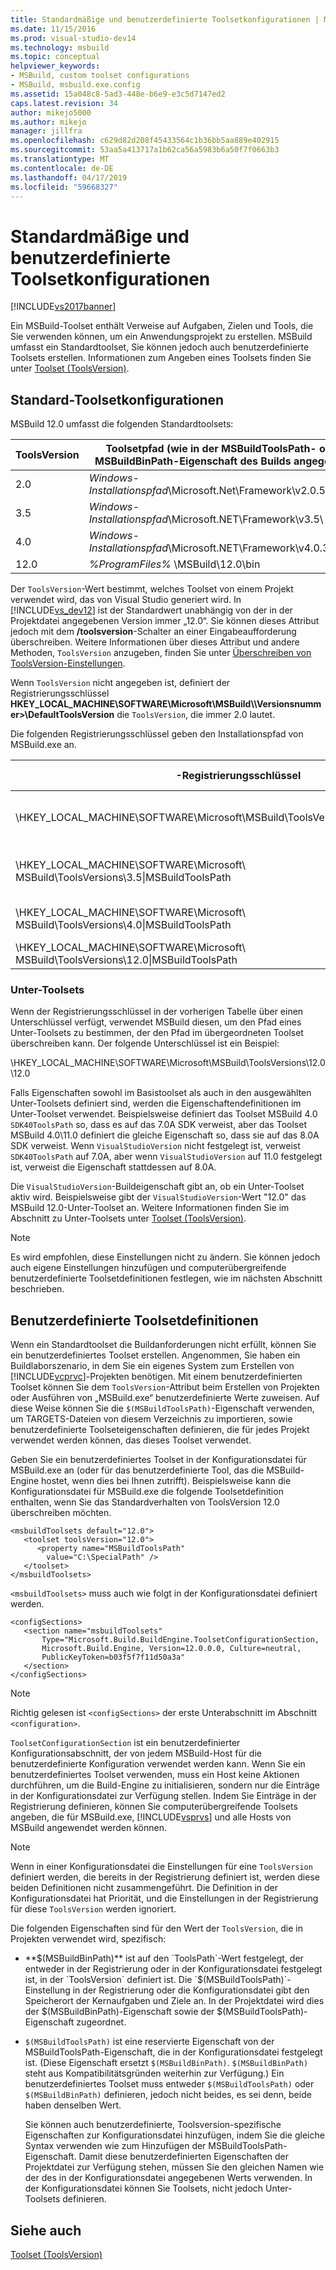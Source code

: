 ```yaml
---
title: Standardmäßige und benutzerdefinierte Toolsetkonfigurationen | Microsoft-Dokumentation
ms.date: 11/15/2016
ms.prod: visual-studio-dev14
ms.technology: msbuild
ms.topic: conceptual
helpviewer_keywords:
- MSBuild, custom toolset configurations
- MSBuild, msbuild.exe.config
ms.assetid: 15a048c8-5ad3-448e-b6e9-e3c5d7147ed2
caps.latest.revision: 34
author: mikejo5000
ms.author: mikejo
manager: jillfra
ms.openlocfilehash: c629d82d208f45433564c1b36bb5aa889e402915
ms.sourcegitcommit: 53aa5a413717a1b62ca56a5983b6a50f7f0663b3
ms.translationtype: MT
ms.contentlocale: de-DE
ms.lasthandoff: 04/17/2019
ms.locfileid: "59668327"
---
```

# <a name="standard-and-custom-toolset-configurations"></a>Standardmäßige und benutzerdefinierte Toolsetkonfigurationen
[!INCLUDE[vs2017banner](../includes/vs2017banner.md)]

Ein MSBuild-Toolset enthält Verweise auf Aufgaben, Zielen und Tools, die Sie verwenden können, um ein Anwendungsprojekt zu erstellen. MSBuild umfasst ein Standardtoolset, Sie können jedoch auch benutzerdefinierte Toolsets erstellen. Informationen zum Angeben eines Toolsets finden Sie unter [Toolset (ToolsVersion)](../msbuild/msbuild-toolset-toolsversion.md).  

## <a name="standard-toolset-configurations"></a>Standard-Toolsetkonfigurationen  
 MSBuild 12.0 umfasst die folgenden Standardtoolsets:  

| ToolsVersion | Toolsetpfad (wie in der MSBuildToolsPath- oder MSBuildBinPath-Eigenschaft des Builds angegeben) |
|--------------|--------------------------------------------------------------------------------------|
|     2.0      |           *Windows-Installationspfad*\Microsoft.Net\Framework\v2.0.50727\            |
|     3.5      |              *Windows-Installationspfad*\Microsoft.NET\Framework\v3.5\               |
|     4.0      |           *Windows-Installationspfad*\Microsoft.NET\Framework\v4.0.30319\            |
|     12.0     |                          *%ProgramFiles%* \MSBuild\12.0\bin                           |

 Der `ToolsVersion`-Wert bestimmt, welches Toolset von einem Projekt verwendet wird, das von Visual Studio generiert wird. In [!INCLUDE[vs_dev12](../includes/vs-dev12-md.md)] ist der Standardwert unabhängig von der in der Projektdatei angegebenen Version immer „12.0“. Sie können dieses Attribut jedoch mit dem **/toolsversion**-Schalter an einer Eingabeaufforderung überschreiben. Weitere Informationen über dieses Attribut und andere Methoden, `ToolsVersion` anzugeben, finden Sie unter [Überschreiben von ToolsVersion-Einstellungen](../msbuild/overriding-toolsversion-settings.md).  

 Wenn `ToolsVersion` nicht angegeben ist, definiert der Registrierungsschlüssel **HKEY_LOCAL_MACHINE\SOFTWARE\Microsoft\MSBuild\\\Versionsnummer\>\DefaultToolsVersion** die `ToolsVersion`, die immer 2.0 lautet.  

 Die folgenden Registrierungsschlüssel geben den Installationspfad von MSBuild.exe an.  

|-Registrierungsschlüssel|Schlüsselname|Zeichenfolgen-Schlüsselwert|  
|------------------|--------------|----------------------|  
|\HKEY_LOCAL_MACHINE\SOFTWARE\Microsoft\MSBuild\ToolsVersions\2.0\|MSBuildToolsPath|.NET Framework 2.0-Installationspfad|  
|\HKEY_LOCAL_MACHINE\SOFTWARE\Microsoft\ MSBuild\ToolsVersions\3.5\|MSBuildToolsPath|.NET Framework 3.5-Installationspfad|  
|\HKEY_LOCAL_MACHINE\SOFTWARE\Microsoft\ MSBuild\ToolsVersions\4.0\|MSBuildToolsPath|.NET Framework 4-Installationspfad|  
|\HKEY_LOCAL_MACHINE\SOFTWARE\Microsoft\ MSBuild\ToolsVersions\12.0\|MSBuildToolsPath|MSBuild-Installationspfad|  

### <a name="sub-toolsets"></a>Unter-Toolsets  
 Wenn der Registrierungsschlüssel in der vorherigen Tabelle über einen Unterschlüssel verfügt, verwendet MSBuild diesen, um den Pfad eines Unter-Toolsets zu bestimmen, der den Pfad im übergeordneten Toolset überschreiben kann. Der folgende Unterschlüssel ist ein Beispiel:  

 \HKEY_LOCAL_MACHINE\SOFTWARE\Microsoft\MSBuild\ToolsVersions\12.0\12.0  

 Falls Eigenschaften sowohl im Basistoolset als auch in den ausgewählten Unter-Toolsets definiert sind, werden die Eigenschaftendefinitionen im Unter-Toolset verwendet. Beispielsweise definiert das Toolset MSBuild 4.0 `SDK40ToolsPath` so, dass es auf das 7.0A SDK verweist, aber das Toolset MSBuild 4.0\11.0 definiert die gleiche Eigenschaft so, dass sie auf das 8.0A SDK verweist. Wenn `VisualStudioVersion` nicht festgelegt ist, verweist `SDK40ToolsPath` auf 7.0A, aber wenn `VisualStudioVersion` auf 11.0 festgelegt ist, verweist die Eigenschaft stattdessen auf 8.0A.  

 Die `VisualStudioVersion`-Buildeigenschaft gibt an, ob ein Unter-Toolset aktiv wird. Beispielsweise gibt der `VisualStudioVersion`-Wert "12.0" das MSBuild 12.0-Unter-Toolset an. Weitere Informationen finden Sie im Abschnitt zu Unter-Toolsets unter [Toolset (ToolsVersion)](../msbuild/msbuild-toolset-toolsversion.md).  

> [!NOTE]
>  Es wird empfohlen, diese Einstellungen nicht zu ändern. Sie können jedoch auch eigene Einstellungen hinzufügen und computerübergreifende benutzerdefinierte Toolsetdefinitionen festlegen, wie im nächsten Abschnitt beschrieben.  

## <a name="custom-toolset-definitions"></a>Benutzerdefinierte Toolsetdefinitionen  
 Wenn ein Standardtoolset die Buildanforderungen nicht erfüllt, können Sie ein benutzerdefiniertes Toolset erstellen. Angenommen, Sie haben ein Buildlaborszenario, in dem Sie ein eigenes System zum Erstellen von [!INCLUDE[vcprvc](../includes/vcprvc-md.md)]-Projekten benötigen. Mit einem benutzerdefinierten Toolset können Sie dem `ToolsVersion`-Attribut beim Erstellen von Projekten oder Ausführen von „MSBuild.exe“ benutzerdefinierte Werte zuweisen. Auf diese Weise können Sie die `$(MSBuildToolsPath)`-Eigenschaft verwenden, um TARGETS-Dateien von diesem Verzeichnis zu importieren, sowie benutzerdefinierte Toolseteigenschaften definieren, die für jedes Projekt verwendet werden können, das dieses Toolset verwendet.  

 Geben Sie ein benutzerdefiniertes Toolset in der Konfigurationsdatei für MSBuild.exe an (oder für das benutzerdefinierte Tool, das die MSBuild-Engine hostet, wenn dies bei Ihnen zutrifft). Beispielsweise kann die Konfigurationsdatei für MSBuild.exe die folgende Toolsetdefinition enthalten, wenn Sie das Standardverhalten von ToolsVersion 12.0 überschreiben möchten.  

```  
<msbuildToolsets default="12.0">  
   <toolset toolsVersion="12.0">  
      <property name="MSBuildToolsPath"   
        value="C:\SpecialPath" />  
   </toolset>  
</msbuildToolsets>  
```  

 `<msbuildToolsets>` muss auch wie folgt in der Konfigurationsdatei definiert werden.  

```  
<configSections>  
   <section name="msbuildToolsets"         
       Type="Microsoft.Build.BuildEngine.ToolsetConfigurationSection,   
       Microsoft.Build.Engine, Version=12.0.0.0, Culture=neutral,   
       PublicKeyToken=b03f5f7f11d50a3a"  
   </section>  
</configSections>  
```  

> [!NOTE]
>  Richtig gelesen ist `<configSections>` der erste Unterabschnitt im Abschnitt `<configuration>`.  

 `ToolsetConfigurationSection` ist ein benutzerdefinierter Konfigurationsabschnitt, der von jedem MSBuild-Host für die benutzerdefinierte Konfiguration verwendet werden kann. Wenn Sie ein benutzerdefiniertes Toolset verwenden, muss ein Host keine Aktionen durchführen, um die Build-Engine zu initialisieren, sondern nur die Einträge in der Konfigurationsdatei zur Verfügung stellen. Indem Sie Einträge in der Registrierung definieren, können Sie computerübergreifende Toolsets angeben, die für MSBuild.exe, [!INCLUDE[vsprvs](../includes/vsprvs-md.md)] und alle Hosts von MSBuild angewendet werden können.  

> [!NOTE]
>  Wenn in einer Konfigurationsdatei die Einstellungen für eine `ToolsVersion` definiert werden, die bereits in der Registrierung definiert ist, werden diese beiden Definitionen nicht zusammengeführt. Die Definition in der Konfigurationsdatei hat Priorität, und die Einstellungen in der Registrierung für diese `ToolsVersion` werden ignoriert.  

 Die folgenden Eigenschaften sind für den Wert der `ToolsVersion`, die in Projekten verwendet wird, spezifisch:  

- **$(MSBuildBinPath)** ist auf den `ToolsPath`-Wert festgelegt, der entweder in der Registrierung oder in der Konfigurationsdatei festgelegt ist, in der `ToolsVersion` definiert ist. Die `$(MSBuildToolsPath)`-Einstellung in der Registrierung oder die Konfigurationsdatei gibt den Speicherort der Kernaufgaben und Ziele an. In der Projektdatei wird dies der $(MSBuildBinPath)-Eigenschaft sowie der $(MSBuildToolsPath)-Eigenschaft zugeordnet.  

- `$(MSBuildToolsPath)` ist eine reservierte Eigenschaft von der MSBuildToolsPath-Eigenschaft, die in der Konfigurationsdatei festgelegt ist. (Diese Eigenschaft ersetzt `$(MSBuildBinPath)`. `$(MSBuildBinPath)` steht aus Kompatibilitätsgründen weiterhin zur Verfügung.) Ein benutzerdefiniertes Toolset muss entweder `$(MSBuildToolsPath)` oder `$(MSBuildBinPath)` definieren, jedoch nicht beides, es sei denn, beide haben denselben Wert.  

  Sie können auch benutzerdefinierte, Toolsversion-spezifische Eigenschaften zur Konfigurationsdatei hinzufügen, indem Sie die gleiche Syntax verwenden wie zum Hinzufügen der MSBuildToolsPath-Eigenschaft. Damit diese benutzerdefinierten Eigenschaften der Projektdatei zur Verfügung stehen, müssen Sie den gleichen Namen wie der des in der Konfigurationsdatei angegebenen Werts verwenden. In der Konfigurationsdatei können Sie Toolsets, nicht jedoch Unter-Toolsets definieren.  

## <a name="see-also"></a>Siehe auch  
 [Toolset (ToolsVersion)](../msbuild/msbuild-toolset-toolsversion.md)
